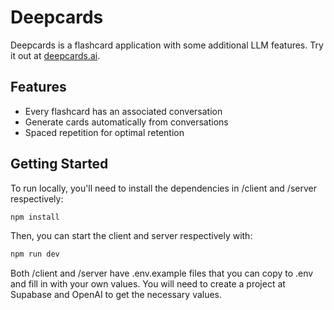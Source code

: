# Deepcards

Deepcards is a flashcard application with some additional LLM features. Try it out at [deepcards.ai](https://deepcards.ai).

## Features

- Every flashcard has an associated conversation
- Generate cards automatically from conversations
- Spaced repetition for optimal retention

## Getting Started

To run locally, you'll need to install the dependencies in /client and /server respectively:

```bash
npm install
```

Then, you can start the client and server respectively with:

```bash
npm run dev
```

Both /client and /server have .env.example files that you can copy to .env and fill in with your own values. You will need to create a project at Supabase and OpenAI to get the necessary values.
